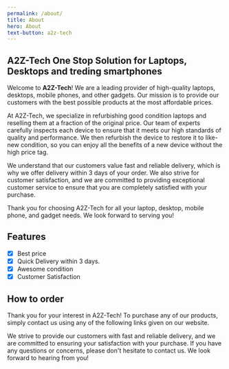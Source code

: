 ```yaml
---
permalink: /about/
title: About
hero: About
text-button: a2z-tech
---
```

## A2Z-Tech One Stop Solution for Laptops, Desktops and treding smartphones
Welcome to **A2Z-Tech**! We are a leading provider of high-quality laptops, desktops, mobile phones, and other gadgets. Our mission is to provide our customers with the best possible products at the most affordable prices.

At A2Z-Tech, we specialize in refurbishing good condition laptops and reselling them at a fraction of the original price. Our team of experts carefully inspects each device to ensure that it meets our high standards of quality and performance. We then refurbish the device to restore it to like-new condition, so you can enjoy all the benefits of a new device without the high price tag.

We understand that our customers value fast and reliable delivery, which is why we offer delivery within 3 days of your order. We also strive for customer satisfaction, and we are committed to providing exceptional customer service to ensure that you are completely satisfied with your purchase.

Thank you for choosing A2Z-Tech for all your laptop, desktop, mobile phone, and gadget needs. We look forward to serving you!


## Features

- [x] Best price
- [x] Quick Delivery within 3 days.
- [x] Awesome condition
- [x] Customer Satisfaction

## How to order

Thank you for your interest in A2Z-Tech! To purchase any of our products, simply contact us using any of the following links given on our website.

We strive to provide our customers with fast and reliable delivery, and we are committed to ensuring your satisfaction with your purchase. If you have any questions or concerns, please don't hesitate to contact us. We look forward to hearing from you!
